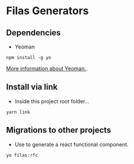 # Filas Generators

## Dependencies

- Yeoman

```
npm install -g yo
```

[More information about Yeoman.](https://yeoman.io/learning/).

## Install via link

- Inside this project root folder...

```
yarn link
```
## Migrations to other projects 

- Use to generate a react functional component.

```
yo filas:rfc
```
